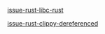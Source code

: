 
[issue-rust-libc-rust](./build/libc-rust.md)

[issue-rust-clippy-dereferenced](./clippy/derefrence.md)